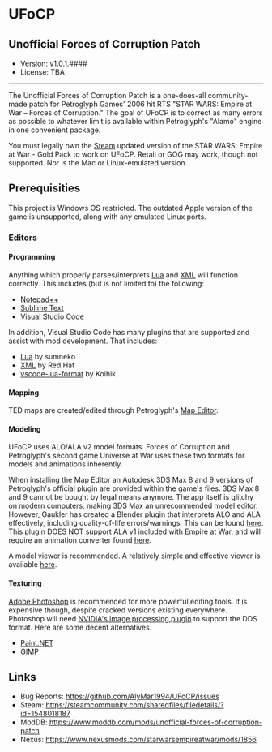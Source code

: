 # UFoCP
## Unofficial Forces of Corruption Patch
- Version: v1.0.1.####
- License: TBA

---
The Unofficial Forces of Corruption Patch is a one-does-all community-made patch for Petroglyph Games' 2006 hit RTS "STAR WARS: Empire at War – Forces of Corruption."  The goal of UFoCP is to correct as many errors as possible to whatever limit is available within Petroglyph's "Alamo" engine in one convenient package.

You must legally own the [Steam](https://store.steampowered.com/app/32470/STAR_WARS_Empire_at_War__Gold_Pack/) updated version of the STAR WARS: Empire at War - Gold Pack to work on UFoCP.  Retail or GOG may work, though not supported.  Nor is the Mac or Linux-emulated version.

## Prerequisities
This project is Windows OS restricted.  The outdated Apple version of the game is unsupported, along with any emulated Linux ports.

### Editors
#### Programming
Anything which properly parses/interprets [Lua](https://www.lua.org/) and [XML](https://www.w3.org/xml) will function correctly.  This includes (but is not limited to) the following:
- [Notepad++](https://notepad-plus-plus.org/)
- [Sublime Text](https://www.sublimetext.com/)
- [Visual Studio Code](https://code.visualstudio.com/)

In addition, Visual Studio Code has many plugins that are supported and assist with mod development.  That includes:
- [Lua](https://marketplace.visualstudio.com/items?itemName=sumneko.lua) by sumneko
- [XML](https://marketplace.visualstudio.com/items?itemName=redhat.vscode-xml) by Red Hat
- [vscode-lua-format](https://marketplace.visualstudio.com/items?itemName=Koihik.vscode-lua-format) by Koihik

#### Mapping
TED maps are created/edited through Petroglyph's [Map Editor](https://modtools.petrolution.net/tools/MapEditor).

#### Modeling
UFoCP uses ALO/ALA v2 model formats.  Forces of Corruption and Petroglyph's second game Universe at War uses these two formats for models and animations inherently.

When installing the Map Editor an Autodesk 3DS Max 8 and 9 versions of Petroglyph's official plugin are provided within the game's files.  3DS Max 8 and 9 cannot be bought by legal means anymore.  The app itself is glitchy on modern computers, making 3DS Max an unrecommended model editor.  However, Gaukler has created a Blender plugin that interprets ALO and ALA effectively, including quality-of-life errors/warnings.  This can be found [here](https://github.com/Gaukler/Blender-ALAMO-Plugin).  This plugin DOES NOT support ALA v1 included with Empire at War, and will require an animation converter found [here](https://modtools.petrolution.net/tools/AnimationConverter).

A model viewer is recommended.  A relatively simple and effective viewer is available [here](http://modtools.petrolution.net/tools/AloViewer).

#### Texturing
[Adobe Photoshop](https://www.adobe.com/products/photoshop.html) is recommended for more powerful editing tools.  It is expensive though, despite cracked versions existing everywhere.  Photoshop will need [NVIDIA's image processing plugin](https://developer.nvidia.com/nvidia-texture-tools-exporter) to support the DDS format.  Here are some decent alternatives.
- [Paint.NET](https://www.getpaint.net/)
- [GIMP](https://www.gimp.org/)

## Links
- Bug Reports: https://github.com/AlyMar1994/UFoCP/issues
- Steam: https://steamcommunity.com/sharedfiles/filedetails/?id=1548018187
- ModDB: https://www.moddb.com/mods/unofficial-forces-of-corruption-patch
- Nexus: https://www.nexusmods.com/starwarsempireatwar/mods/1856